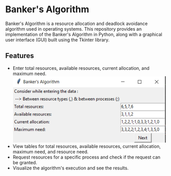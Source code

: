 # Banker's Algorithm

Banker's Algorithm is a resource allocation and deadlock avoidance algorithm used in operating systems. This repository provides an implementation of the Banker's Algorithm in Python, along with a graphical user interface (GUI) built using the Tkinter library.

## Features

- Enter total resources, available resources, current allocation, and maximum need.
![Inputing The Data](https://github.com/NADAMAZENN/Bankers_Algorithm/blob/main/Images/Inputing%20Data.png)
- View tables for total resources, available resources, current allocation, maximum need, and resource need.
- Request resources for a specific process and check if the request can be granted.
- Visualize the algorithm's execution and see the results.

